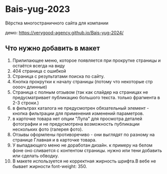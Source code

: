 # Bais-yug-2023

 Вёрстка многостраничного сайта для компании

демо: https://verygood-agency.github.io/Bais-yug-2024/

## Что нужно добавить в макет

1. Прилипающее меню, которое появляется при прокрутке страницы и остаётся всегда на виду
2. 404 страница с ошибкой
3. Страница с результатами поиска по сайту.
4. Кнопка прокрутки к началу страницы (потому что некоторые стр ооооч длинные)
5. Страница с полным отзывом (так как слайдер на страницах не предусматривает публикацию большого текста. только фрагмента в 2-3 строки.)
6. в фильтрах каталога не предусмотрен обязательный элемент - кнопка фильтрации для применения изменений параметров.
7. в карточке товара нет опции "Лупа" для просмотра деталей фотографии и не предусмотрена возможность публикации нескольких фото (галерея фото).
8. Отзывы оформлены противоречиво - они выглядят по разному на странице Главная и в карточке товара.
9. У выпадающего меню не доработан дизайн. к примеру на белом фоне оно сливается с контентом страницы. нужно или тени добавить или сделать обводку.
10. В макете используется не корректная жирность шрифта.В вебе не бывает жирности font-weight: 350.
